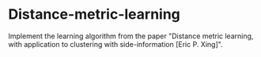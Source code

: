 # Distance-metric-learning
Implement the learning algorithm from the paper "Distance metric learning, with application to clustering with side-information [Eric P. Xing]".
